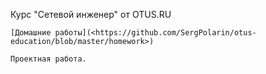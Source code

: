 Курс "Сетевой инженер" от OTUS.RU

    [Домашние работы](<https://github.com/SergPolarin/otus-education/blob/master/homework>)
    
    Проектная работа.
